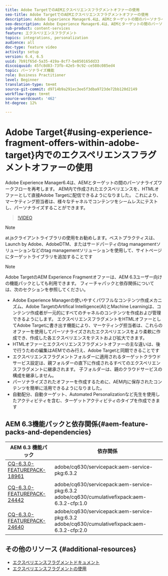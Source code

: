 ```yaml
---
title: Adobe TargetでのAEMエクスペリエンスフラグメントオファーの使用
seo-title: Adobe TargetでのAEMエクスペリエンスフラグメントオファーの使用
description: Adobe Experience Manager6.4は、AEMとターゲットの間のパーソナライズワークフローを再考します。 AEM内で作成されたエクスペリエンスを、HTMLオファーとして直接Adobe Targetに配信できるようになりました。 これにより、マーケティング担当者は、様々なチャネルでコンテンツをシームレスにテストし、パーソナライズすることができます。
seo-description: Adobe Experience Manager6.4は、AEMとターゲットの間のパーソナライズワークフローを再考します。 AEM内で作成されたエクスペリエンスを、HTMLオファーとして直接Adobe Targetに配信できるようになりました。 これにより、マーケティング担当者は、様々なチャネルでコンテンツをシームレスにテストし、パーソナライズすることができます。
sub-product: content-services
feature: エクスペリエンスフラグメント
topics: integrations, personalization
audience: all
doc-type: feature video
activity: setup
version: 6.4, 6.5
uuid: 7b91f65d-5a35-419a-8cf7-be850165dd33
discoiquuid: 45fc8d83-73fb-42e5-9c92-ce588c085ed4
topic: パーソナライズ機能
role: Business Practitioner
level: Beginner
translation-type: tm+mt
source-git-commit: d9714b9a291ec3ee5f3dba9723de72bb120d2149
workflow-type: tm+mt
source-wordcount: '462'
ht-degree: 12%

---
```



# Adobe Target{#using-experience-fragment-offers-within-adobe-target}内でのエクスペリエンスフラグメントオファーの使用

Adobe Experience Manager6.4は、AEMとターゲットの間のパーソナライズワークフローを再考します。 AEM内で作成されたエクスペリエンスを、HTMLオファーとして直接Adobe Targetに配信できるようになりました。 これにより、マーケティング担当者は、様々なチャネルでコンテンツをシームレスにテストし、パーソナライズすることができます。

>[!VIDEO](https://video.tv.adobe.com/v/22383/?quality=12&learn=on)

>[!NOTE]
>
>at.jsクライアントライブラリの使用をお勧めします。ベストプラクティスは、Launch by Adobe、AdobeDTM、またはサードパーティのtag managementソリューションなどのtag managementソリューションを使用して、サイトページにターゲットライブラリを追加することです

>[!NOTE]
>
>Adobe TargetのAEM Experience Fragmentオファーは、AEM 6.3ユーザー向けの機能パックとしても利用できます。 フィーチャパックと依存関係については、次のセクションを参照してください。


* Adobe Experience Managerの使いやすくパワフルなコンテンツ作成メカニズム、Adobe TargetのArtifical Intelligence(AI)とMachine Learningは、コンテンツ作成者が一元的にすべてのチャネルのコンテンツを作成および管理できるようにします。 エクスペリエンスフラグメントをHTMLオファーとしてAdobe Targetに書き出す機能により、マーケティング担当者は、これらのオファーを使用してパーソナライズされたエクスペリエンスをより柔軟に作成でき、作成した各エクスペリエンスをテストおよび拡大できます。
* HTMLオファーとエクスペリエンスフラグメントオファーの主な違いは、後で行うための編集はAEMでのみ行え、Adobe Targetと同期できることです
* エクスペリエンスフラグメントフォルダーに適用されるターゲットクラウドサービス設定は、親フォルダーの直下に作成されるすべてのエクスペリエンスフラグメントに継承されます。 子フォルダーは、親のクラウドサービスの構成を継承しません。
* パーソナライズされたオファーを作成するために、AEM内に保存されたコンテンツを簡単に活用できるようになりました。
* 自動配分、自動ターゲット、Automated Personalizationなど先生を使用したアクティビティを含む、ターゲットアクティビティのタイプを作成できます

## AEM 6.3機能パックと依存関係{#aem-feature-packs-and-dependencies}

| AEM 6.3 機能パック | 依存関係 |
| ------------------------------------------------------------------------------------------------------------------------------------------------------------------------------------------------------- | --------------------------------------------------------------------------------------------- |
| [CQ-6.3.0-FEATUREPACK-18961](https://www.adobeaemcloud.com/content/marketplace/marketplaceProxy.html?packagePath=/content/companies/public/adobe/packages/cq630/featurepack/cq-6.3.0-featurepack-18961) | adobe/cq630/servicepack:aem-service-pkg:6.3.2 |
| [CQ-6.3.0-FEATUREPACK-24442](https://www.adobeaemcloud.com/content/marketplace/marketplaceProxy.html?packagePath=/content/companies/public/adobe/packages/cq630/featurepack/cq-6.3.0-featurepack-24442) | adobe/cq630/servicepack:aem-service-pkg:6.3.2 adobe/cq630/cumulativefixpack:aem-6.3.2-cfp:1.0 |
| [CQ-6.3.0-FEATUREPACK-24640](https://www.adobeaemcloud.com/content/marketplace/marketplaceProxy.html?packagePath=/content/companies/public/adobe/packages/cq630/featurepack/cq-6.3.0-featurepack-24640) | adobe/cq630/servicepack:aem-service-pkg:6.3.2 adobe/cq630/cumulativefixpack:aem-6.3.2-cfp:2.0 |

## その他のリソース {#additional-resources}

* [エクスペリエンスフラグメントドキュメント](https://helpx.adobe.com/experience-manager/6-5/sites/authoring/using/experience-fragments.html)
* [エクスペリエンスフラグメントの使用](/help/sites/experience-fragments/experience-fragments-feature-video-use.md)
